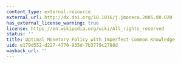 ```yaml
---
content_type: external-resource
external_url: http://dx.doi.org/10.1016/j.jmoneco.2005.08.020
has_external_license_warning: true
license: https://en.wikipedia.org/wiki/All_rights_reserved
status: ''
title: Optimal Monetary Policy with Imperfect Common Knowledge
uid: e179d552-d227-4770-935d-7b3779c2788d
wayback_url: ''
---
```

